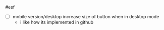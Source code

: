 
#esf

- [ ] mobile version/desktop increase size of button when in desktop mode
  - i like how its implemented in github



